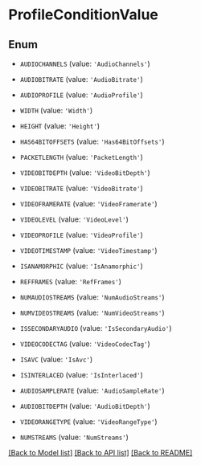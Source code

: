 # ProfileConditionValue


## Enum

* `AUDIOCHANNELS` (value: `'AudioChannels'`)

* `AUDIOBITRATE` (value: `'AudioBitrate'`)

* `AUDIOPROFILE` (value: `'AudioProfile'`)

* `WIDTH` (value: `'Width'`)

* `HEIGHT` (value: `'Height'`)

* `HAS64BITOFFSETS` (value: `'Has64BitOffsets'`)

* `PACKETLENGTH` (value: `'PacketLength'`)

* `VIDEOBITDEPTH` (value: `'VideoBitDepth'`)

* `VIDEOBITRATE` (value: `'VideoBitrate'`)

* `VIDEOFRAMERATE` (value: `'VideoFramerate'`)

* `VIDEOLEVEL` (value: `'VideoLevel'`)

* `VIDEOPROFILE` (value: `'VideoProfile'`)

* `VIDEOTIMESTAMP` (value: `'VideoTimestamp'`)

* `ISANAMORPHIC` (value: `'IsAnamorphic'`)

* `REFFRAMES` (value: `'RefFrames'`)

* `NUMAUDIOSTREAMS` (value: `'NumAudioStreams'`)

* `NUMVIDEOSTREAMS` (value: `'NumVideoStreams'`)

* `ISSECONDARYAUDIO` (value: `'IsSecondaryAudio'`)

* `VIDEOCODECTAG` (value: `'VideoCodecTag'`)

* `ISAVC` (value: `'IsAvc'`)

* `ISINTERLACED` (value: `'IsInterlaced'`)

* `AUDIOSAMPLERATE` (value: `'AudioSampleRate'`)

* `AUDIOBITDEPTH` (value: `'AudioBitDepth'`)

* `VIDEORANGETYPE` (value: `'VideoRangeType'`)

* `NUMSTREAMS` (value: `'NumStreams'`)

[[Back to Model list]](README.md#documentation-for-models) [[Back to API list]](README.md#documentation-for-api-endpoints) [[Back to README]](README.md)


